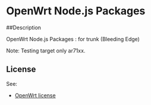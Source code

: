# OpenWrt Node.js Packages

##Description

OpenWrt Node.js Packages : for trunk (Bleeding Edge)

Note: Testing target only ar71xx.

## License

See:
- [OpenWrt license](http://wiki.openwrt.org/about/license)
